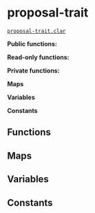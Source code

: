 # proposal-trait

[`proposal-trait.clar`](../contracts/traits/proposal-trait.clar)

**Public functions:**

**Read-only functions:**

**Private functions:**

**Maps**

**Variables**

**Constants**

## Functions

## Maps

## Variables

## Constants

